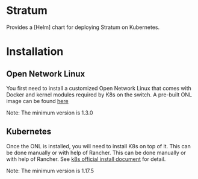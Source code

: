 # Stratum

Provides a [Helm] chart for deploying Stratum on Kubernetes.

# Installation

## Open Network Linux
You first need to install a customized Open Network Linux that comes with Docker and kernel modules required by K8s on the switch.
A pre-built ONL image can be found [here](https://github.com/opennetworkinglab/OpenNetworkLinux/releases)

Note: The minimum version is 1.3.0

## Kubernetes

Once the ONL is installed, you will need to install K8s on top of it. This can be done manually or with help of Rancher.
This can be done manually or with help of Rancher. See [k8s official install document](https://kubernetes.io/docs/setup/production-environment/) for detail.

Note: The minimum version is 1.17.5

